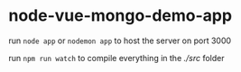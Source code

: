 # node-vue-mongo-demo-app

run `node app` or `nodemon app` to host the server on port 3000

run `npm run watch` to compile everything in the _./src_ folder